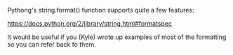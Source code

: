 
Pythong's string.format() function supports quite a few features:

  https://docs.python.org/2/library/string.html#formatspec

It would be useful if you (Kyle) wrote up examples of most of the formatting so you can refer back to them.

